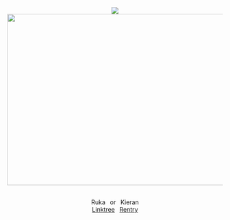 <div align="center" >
  <a href="https://visitorbadge.io/status?path=https%3A%2F%2Fgithub.com%2Fsuguharu"><img src="https://api.visitorbadge.io/api/visitors?path=https%3A%2F%2Fgithub.com%2Fsuguharu&label=visitors&labelColor=%23697689&countColor=%23d9e3f0&style=plastic&labelStyle=none" /></a>
</div>
<div align="center">
  <img src="https://github.com/user-attachments/assets/835d50c0-1fd7-401d-bc88-da4a9230ffd9" height="400" width="520"/>
</div>
  
<div align="center">
  <p align="center">Ruka  or  Kieran<br><a href="https://linktr.ee/tealmask" target="_blank">Linktree</a>  <a href="https://rentry.co/sugurie" target="_blank">Rentry</a>
